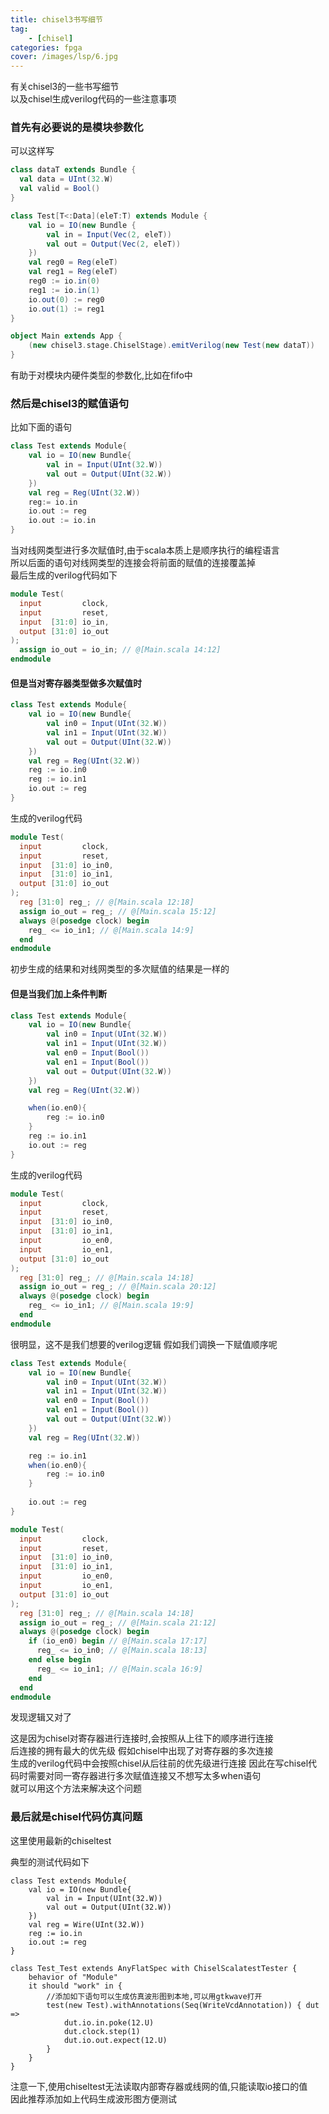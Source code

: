 ```yaml
---
title: chisel3书写细节
tag: 
    - [chisel]
categories: fpga
cover: /images/lsp/6.jpg
---
```


有关chisel3的一些书写细节   
以及chisel生成verilog代码的一些注意事项

<!--more-->

### 首先有必要说的是模块参数化  
可以这样写      

```scala
class dataT extends Bundle {
  val data = UInt(32.W)
  val valid = Bool()
}

class Test[T<:Data](eleT:T) extends Module {
    val io = IO(new Bundle {
        val in = Input(Vec(2, eleT))
        val out = Output(Vec(2, eleT))
    })
    val reg0 = Reg(eleT)
    val reg1 = Reg(eleT)
    reg0 := io.in(0)
    reg1 := io.in(1)
    io.out(0) := reg0
    io.out(1) := reg1
}

object Main extends App {
    (new chisel3.stage.ChiselStage).emitVerilog(new Test(new dataT))
}

```

有助于对模块内硬件类型的参数化,比如在fifo中

### 然后是chisel3的赋值语句

比如下面的语句  

```scala
class Test extends Module{
    val io = IO(new Bundle{
        val in = Input(UInt(32.W))
        val out = Output(UInt(32.W))
    })
    val reg = Reg(UInt(32.W))
    reg:= io.in
    io.out := reg
    io.out := io.in
}
``` 

当对线网类型进行多次赋值时,由于scala本质上是顺序执行的编程语言  
所以后面的语句对线网类型的连接会将前面的赋值的连接覆盖掉    
最后生成的verilog代码如下

```verilog
module Test(
  input         clock,
  input         reset,
  input  [31:0] io_in,
  output [31:0] io_out
);
  assign io_out = io_in; // @[Main.scala 14:12]
endmodule
```
#### 但是当对寄存器类型做多次赋值时

```scala
class Test extends Module{
    val io = IO(new Bundle{
        val in0 = Input(UInt(32.W))
        val in1 = Input(UInt(32.W))
        val out = Output(UInt(32.W))
    })
    val reg = Reg(UInt(32.W))
    reg := io.in0
    reg := io.in1
    io.out := reg
}
```
生成的verilog代码

```verilog
module Test(
  input         clock,
  input         reset,
  input  [31:0] io_in0,
  input  [31:0] io_in1,
  output [31:0] io_out
);
  reg [31:0] reg_; // @[Main.scala 12:18]
  assign io_out = reg_; // @[Main.scala 15:12]
  always @(posedge clock) begin
    reg_ <= io_in1; // @[Main.scala 14:9]
  end
endmodule
```
初步生成的结果和对线网类型的多次赋值的结果是一样的  
#### 但是当我们加上条件判断  

```scala
class Test extends Module{
    val io = IO(new Bundle{
        val in0 = Input(UInt(32.W))
        val in1 = Input(UInt(32.W))
        val en0 = Input(Bool())
        val en1 = Input(Bool())
        val out = Output(UInt(32.W))
    })
    val reg = Reg(UInt(32.W))

    when(io.en0){
        reg := io.in0
    }
    reg := io.in1
    io.out := reg
}
```
生成的verilog代码

```verilog
module Test(
  input         clock,
  input         reset,
  input  [31:0] io_in0,
  input  [31:0] io_in1,
  input         io_en0,
  input         io_en1,
  output [31:0] io_out
);
  reg [31:0] reg_; // @[Main.scala 14:18]
  assign io_out = reg_; // @[Main.scala 20:12]
  always @(posedge clock) begin
    reg_ <= io_in1; // @[Main.scala 19:9]
  end
endmodule
```
很明显，这不是我们想要的verilog逻辑
假如我们调换一下赋值顺序呢

```scala
class Test extends Module{
    val io = IO(new Bundle{
        val in0 = Input(UInt(32.W))
        val in1 = Input(UInt(32.W))
        val en0 = Input(Bool())
        val en1 = Input(Bool())
        val out = Output(UInt(32.W))
    })
    val reg = Reg(UInt(32.W))

    reg := io.in1
    when(io.en0){
        reg := io.in0
    }
    
    io.out := reg
}
```

```verilog
module Test(
  input         clock,
  input         reset,
  input  [31:0] io_in0,
  input  [31:0] io_in1,
  input         io_en0,
  input         io_en1,
  output [31:0] io_out
);
  reg [31:0] reg_; // @[Main.scala 14:18]
  assign io_out = reg_; // @[Main.scala 21:12]
  always @(posedge clock) begin
    if (io_en0) begin // @[Main.scala 17:17]
      reg_ <= io_in0; // @[Main.scala 18:13]
    end else begin
      reg_ <= io_in1; // @[Main.scala 16:9]
    end
  end
endmodule
```

发现逻辑又对了

这是因为chisel对寄存器进行连接时,会按照从上往下的顺序进行连接   
后连接的拥有最大的优先级
假如chisel中出现了对寄存器的多次连接    
生成的verilog代码中会按照chisel从后往前的优先级进行连接
因此在写chisel代码时需要对同一寄存器进行多次赋值连接又不想写太多when语句    
就可以用这个方法来解决这个问题


### 最后就是chisel代码仿真问题      

这里使用最新的chiseltest

典型的测试代码如下

```
class Test extends Module{
    val io = IO(new Bundle{
        val in = Input(UInt(32.W))
        val out = Output(UInt(32.W))
    })
    val reg = Wire(UInt(32.W))
    reg := io.in
    io.out := reg
}

class Test_Test extends AnyFlatSpec with ChiselScalatestTester {
    behavior of "Module"
    it should "work" in {
        //添加如下语句可以生成仿真波形图到本地,可以用gtkwave打开
        test(new Test).withAnnotations(Seq(WriteVcdAnnotation)) { dut =>
            dut.io.in.poke(12.U)
            dut.clock.step(1)
            dut.io.out.expect(12.U)
        }
    }
}
```

注意一下,使用chiseltest无法读取内部寄存器或线网的值,只能读取io接口的值  
因此推荐添加如上代码生成波形图方便测试  








